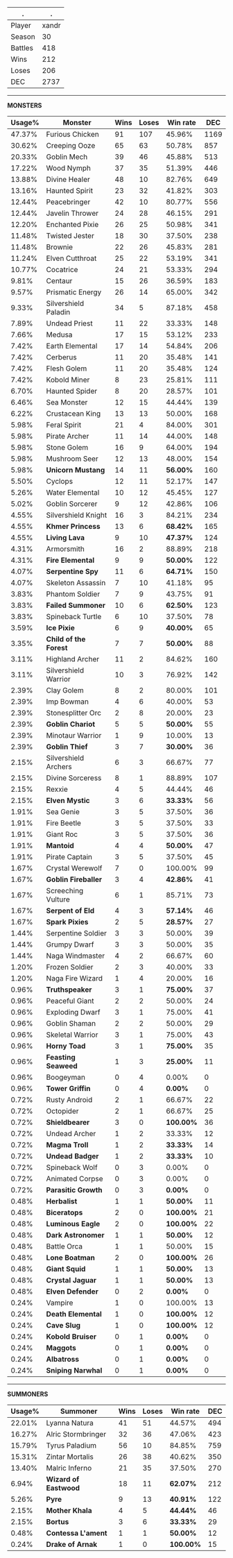 .|.
|-|-
Player|xandr
Season|30
Battles|418
Wins|212
Loses|206
DEC|2737

---
**MONSTERS**

Usage%|Monster|Wins|Loses|Win rate|DEC|
-|-|-|-|-|-|
47.37%|Furious Chicken|91|107|45.96%|1169|
30.62%|Creeping Ooze|65|63|50.78%|857|
20.33%|Goblin Mech|39|46|45.88%|513|
17.22%|Wood Nymph|37|35|51.39%|446|
13.88%|Divine Healer|48|10|82.76%|649|
13.16%|Haunted Spirit|23|32|41.82%|303|
12.44%|Peacebringer|42|10|80.77%|556|
12.44%|Javelin Thrower|24|28|46.15%|291|
12.20%|Enchanted Pixie|26|25|50.98%|341|
11.48%|Twisted Jester|18|30|37.50%|238|
11.48%|Brownie|22|26|45.83%|281|
11.24%|Elven Cutthroat|25|22|53.19%|341|
10.77%|Cocatrice|24|21|53.33%|294|
9.81%|Centaur|15|26|36.59%|183|
9.57%|Prismatic Energy|26|14|65.00%|342|
9.33%|Silvershield Paladin|34|5|87.18%|458|
7.89%|Undead Priest|11|22|33.33%|148|
7.66%|Medusa|17|15|53.12%|233|
7.42%|Earth Elemental|17|14|54.84%|206|
7.42%|Cerberus|11|20|35.48%|141|
7.42%|Flesh Golem|11|20|35.48%|124|
7.42%|Kobold Miner|8|23|25.81%|111|
6.70%|Haunted Spider|8|20|28.57%|101|
6.46%|Sea Monster|12|15|44.44%|139|
6.22%|Crustacean King|13|13|50.00%|168|
5.98%|Feral Spirit|21|4|84.00%|301|
5.98%|Pirate Archer|11|14|44.00%|148|
5.98%|Stone Golem|16|9|64.00%|194|
5.98%|Mushroom Seer|12|13|48.00%|154|
5.98%|**Unicorn Mustang**|14|11|**56.00%**|160|
5.50%|Cyclops|12|11|52.17%|147|
5.26%|Water Elemental|10|12|45.45%|127|
5.02%|Goblin Sorcerer|9|12|42.86%|106|
4.55%|Silvershield Knight|16|3|84.21%|234|
4.55%|**Khmer Princess**|13|6|**68.42%**|165|
4.55%|**Living Lava**|9|10|**47.37%**|124|
4.31%|Armorsmith|16|2|88.89%|218|
4.31%|**Fire Elemental**|9|9|**50.00%**|122|
4.07%|**Serpentine Spy**|11|6|**64.71%**|150|
4.07%|Skeleton Assassin|7|10|41.18%|95|
3.83%|Phantom Soldier|7|9|43.75%|91|
3.83%|**Failed Summoner**|10|6|**62.50%**|123|
3.83%|Spineback Turtle|6|10|37.50%|78|
3.59%|**Ice Pixie**|6|9|**40.00%**|65|
3.35%|**Child of the Forest**|7|7|**50.00%**|88|
3.11%|Highland Archer|11|2|84.62%|160|
3.11%|Silvershield Warrior|10|3|76.92%|142|
2.39%|Clay Golem|8|2|80.00%|101|
2.39%|Imp Bowman|4|6|40.00%|53|
2.39%|Stonesplitter Orc|2|8|20.00%|23|
2.39%|**Goblin Chariot**|5|5|**50.00%**|55|
2.39%|Minotaur Warrior|1|9|10.00%|13|
2.39%|**Goblin Thief**|3|7|**30.00%**|36|
2.15%|Silvershield Archers|6|3|66.67%|77|
2.15%|Divine Sorceress|8|1|88.89%|107|
2.15%|Rexxie|4|5|44.44%|46|
2.15%|**Elven Mystic**|3|6|**33.33%**|56|
1.91%|Sea Genie|3|5|37.50%|36|
1.91%|Fire Beetle|3|5|37.50%|33|
1.91%|Giant Roc|3|5|37.50%|36|
1.91%|**Mantoid**|4|4|**50.00%**|47|
1.91%|Pirate Captain|3|5|37.50%|45|
1.67%|Crystal Werewolf|7|0|100.00%|99|
1.67%|**Goblin Fireballer**|3|4|**42.86%**|41|
1.67%|Screeching Vulture|6|1|85.71%|73|
1.67%|**Serpent of Eld**|4|3|**57.14%**|46|
1.67%|**Spark Pixies**|2|5|**28.57%**|27|
1.44%|Serpentine Soldier|3|3|50.00%|39|
1.44%|Grumpy Dwarf|3|3|50.00%|35|
1.44%|Naga Windmaster|4|2|66.67%|60|
1.20%|Frozen Soldier|2|3|40.00%|33|
1.20%|Naga Fire Wizard|1|4|20.00%|16|
0.96%|**Truthspeaker**|3|1|**75.00%**|37|
0.96%|Peaceful Giant|2|2|50.00%|24|
0.96%|Exploding Dwarf|3|1|75.00%|41|
0.96%|Goblin Shaman|2|2|50.00%|29|
0.96%|Skeletal Warrior|3|1|75.00%|43|
0.96%|**Horny Toad**|3|1|**75.00%**|35|
0.96%|**Feasting Seaweed**|1|3|**25.00%**|11|
0.96%|Boogeyman|0|4|0.00%|0|
0.96%|**Tower Griffin**|0|4|**0.00%**|0|
0.72%|Rusty Android|2|1|66.67%|22|
0.72%|Octopider|2|1|66.67%|25|
0.72%|**Shieldbearer**|3|0|**100.00%**|36|
0.72%|Undead Archer|1|2|33.33%|12|
0.72%|**Magma Troll**|1|2|**33.33%**|14|
0.72%|**Undead Badger**|1|2|**33.33%**|10|
0.72%|Spineback Wolf|0|3|0.00%|0|
0.72%|Animated Corpse|0|3|0.00%|0|
0.72%|**Parasitic Growth**|0|3|**0.00%**|0|
0.48%|**Herbalist**|1|1|**50.00%**|11|
0.48%|**Biceratops**|2|0|**100.00%**|21|
0.48%|**Luminous Eagle**|2|0|**100.00%**|22|
0.48%|**Dark Astronomer**|1|1|**50.00%**|12|
0.48%|Battle Orca|1|1|50.00%|15|
0.48%|**Lone Boatman**|2|0|**100.00%**|26|
0.48%|**Giant Squid**|1|1|**50.00%**|13|
0.48%|**Crystal Jaguar**|1|1|**50.00%**|13|
0.48%|**Elven Defender**|0|2|**0.00%**|0|
0.24%|Vampire|1|0|100.00%|13|
0.24%|**Death Elemental**|1|0|**100.00%**|12|
0.24%|**Cave Slug**|1|0|**100.00%**|12|
0.24%|**Kobold Bruiser**|0|1|**0.00%**|0|
0.24%|**Maggots**|0|1|**0.00%**|0|
0.24%|**Albatross**|0|1|**0.00%**|0|
0.24%|**Sniping Narwhal**|0|1|**0.00%**|0|

---
**SUMMONERS**

Usage%|Summoner|Wins|Loses|Win rate|DEC|
-|-|-|-|-|-|
22.01%|Lyanna Natura|41|51|44.57%|494|
16.27%|Alric Stormbringer|32|36|47.06%|423|
15.79%|Tyrus Paladium|56|10|84.85%|759|
15.31%|Zintar Mortalis|26|38|40.62%|350|
13.40%|Malric Inferno|21|35|37.50%|270|
6.94%|**Wizard of Eastwood**|18|11|**62.07%**|212|
5.26%|**Pyre**|9|13|**40.91%**|122|
2.15%|**Mother Khala**|4|5|**44.44%**|46|
2.15%|**Bortus**|3|6|**33.33%**|29|
0.48%|**Contessa L'ament**|1|1|**50.00%**|12|
0.24%|**Drake of Arnak**|1|0|**100.00%**|15|
